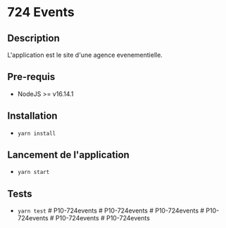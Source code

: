 # 724 Events

## Description
L'application est le site d'une agence evenementielle.
## Pre-requis
- NodeJS  >= v16.14.1

## Installation
- `yarn install`

## Lancement de l'application
- `yarn start`

## Tests
- `yarn test`
#   P 1 0 - 7 2 4 e v e n t s  
 #   P 1 0 - 7 2 4 e v e n t s  
 #   P 1 0 - 7 2 4 e v e n t s  
 #   P 1 0 - 7 2 4 e v e n t s  
 #   P 1 0 - 7 2 4 e v e n t s  
 #   P 1 0 - 7 2 4 e v e n t s  
 